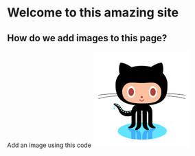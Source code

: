# Welcome to this amazing site

## How do we add images to this page?

Add an image using this code ![The Github Cat](githubcat.png)
